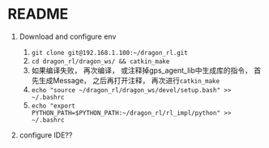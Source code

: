 # README

1. Download and configure env
	1. `git clone git@192.168.1.100:~/dragon_rl.git`
	2. `cd dragon_rl/dragon_ws/ && catkin_make`
	3. 如果编译失败， 再次编译， 或注释掉gps_agent_lib中生成库的指令， 首先生成Message， 之后再打开注释， 再次进行`catkin_make`
	4. `echo "source ~/dragon_rl/dragon_ws/devel/setup.bash" >> ~/.bashrc`
	5. `echo "export PYTHON_PATH=$PYTHON_PATH:~/dragon_rl/rl_impl/python" >> ~/.bashrc`

2. configure IDE??
